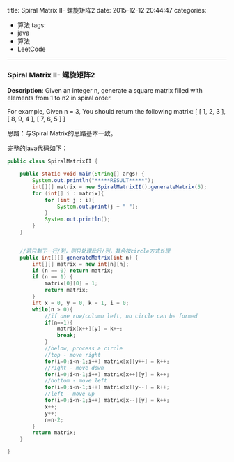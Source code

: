 



title: Spiral Matrix II- 螺旋矩阵2
date: 2015-12-12 20:44:47
categories: 
- 算法
tags: 
- java
- 算法
- LeetCode
<!--updated: 2015-12-12 21:40:47-->
---

### Spiral Matrix II- 螺旋矩阵2

**Description**: Given an integer n, generate a square matrix filled with elements from 1 to n2 in spiral order.
 
 For example,
 Given n = 3,
 You should return the following matrix:
 [
 [ 1, 2, 3 ],
 [ 8, 9, 4 ],
 [ 7, 6, 5 ]
 ]

思路：与Spiral Matrix的思路基本一致。

完整的java代码如下：

```java
public class SpiralMatrixII {

    public static void main(String[] args) {
        System.out.println("*****RESULT*****");
        int[][] matrix = new SpiralMatrixII().generateMatrix(5);
        for (int[] i : matrix){
            for (int j : i){
                System.out.print(j + " ");
            }
            System.out.println();
        }
    }


    //若只剩下一行/列，则只处理此行/列，其余按circle方式处理
    public int[][] generateMatrix(int n) {
        int[][] matrix = new int[n][n];
        if (n == 0) return matrix;
        if (n == 1) {
            matrix[0][0] = 1;
            return matrix;
        }
        int x = 0, y = 0, k = 1, i = 0;
        while(n > 0){
            //if one row/column left, no circle can be formed
            if(n==1){
                matrix[x++][y] = k++;
                break;
            }
            //below, process a circle
            //top - move right
            for(i=0;i<n-1;i++) matrix[x][y++] = k++;
            //right - move down
            for(i=0;i<n-1;i++) matrix[x++][y] = k++;
            //bottom - move left
            for(i=0;i<n-1;i++) matrix[x][y--] = k++;
            //left - move up
            for(i=0;i<n-1;i++) matrix[x--][y] = k++;
            x++;
            y++;
            n=n-2;
        }
        return matrix;
    }

}
```

